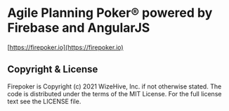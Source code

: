 # Agile Planning Poker® powered by Firebase and AngularJS

[https://firepoker.io](https://firepoker.io)

## Copyright & License

Firepoker is Copyright (c) 2021 WizeHive, Inc. if not otherwise stated. The code is distributed under the terms of the MIT License. For the full license text see the LICENSE file.
